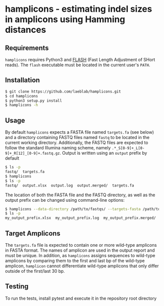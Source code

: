 # hamplicons - estimating indel sizes in amplicons using Hamming distances

## Requirements

`hamplicons` requires Python3 and [FLASH](https://ccb.jhu.edu/software/FLASH/) (Fast Length Adjustment of SHort reads). The `flash` executable must be located in the current user's `PATH`.

## Installation

``` bash
$ git clone https://github.com/laeblab/hamplicons.git
$ cd hamplicons
$ python3 setup.py install
$ hamplicons -h
```

## Usage

By default `hamplicons` expects a FASTA file named `targets.fa` (see below) and a directory containing FASTQ files named `fastq` to be located in the current working directory. Additionally, the FASTQ files are expected to follow the standard Illumina naming scheme, namely `.*_S[0-9]+_L[0-9]+_R[12]_[0-9]+.fastq.gz`. Output is written using an `output` prefix by default

``` bash
$ ls -p
fastq/  targets.fa
$ hamplicons
$ ls -p
fastq/  output.xlsx  output.log  output.merged/  targets.fa
```

The location of both the FASTA file and the FASTQ directory, as well as the output prefix can be changed using command-line options:

``` bash
$ hamplicons --data-directory /path/to/fastqs/ --targets-fasta /path/to/targets.fa my_ouput_prefix
$ ls -p
my_output_prefix.xlsx  my_output_prefix.log  my_output_prefix.merged/
```

## Target Amplicons

The `targets.fa` file is expected to contain one or more wild-type amplicons in FASTA format. The names of amplicon are used in the output report and must be unique. In addition, as `hamplicons` assigns sequences to wild-type amplicons by comparing them to the first and last bp of the wild-type amplicon, `hamplicon` cannot differentiate wild-type amplicons that only differ outside of the first/last 30 bp.

## Testing

To run the tests, install pytest and execute it in the repository root directory
